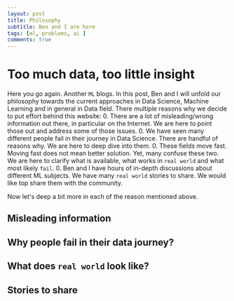```yaml
---
layout: post
title: Philosophy
subtitle: Ben and I are here
tags: [ml, problems, ai ]
comments: true
---
```


# Too much data, too little insight

Here you go again. Another `ML` blogs. In this post, Ben and I will unfold our philosophy towards the current approaches in Data Science, Machine Learning and in general in Data field. There multiple reasons why we decide to put effort behind this website:
0. There are a lot of misleading/wrong information out there, in particular on the Internet. We are here to point those out and address some of those issues.
0. We have seen many different people fail in their journey in Data Science. There are handful of reasons why. We are here to deep dive into them.
0. These fields move fast. Moving fast does not mean better solution. Yet, many confuse these two. We are here to clarify what is available, what works in `real world` and what most likely `fail`.
0. Ben and I have hours of in-depth discussions about different ML subjects. We have many `real world` stories to share. We would like top share them with the community.

Now let's deep a bit more in each of the reason mentioned above. 

## Misleading information
## Why people fail in their data journey?
## What does `real world` look like?
## Stories to share

